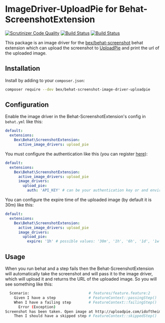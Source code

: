 ImageDriver-UploadPie for Behat-ScreenshotExtension
=========================
[![Scrutinizer Code Quality](https://scrutinizer-ci.com/g/tkotosz/behat-screenshot-image-driver-uploadpie/badges/quality-score.png?b=master)](https://scrutinizer-ci.com/g/tkotosz/behat-screenshot-image-driver-uploadpie/?branch=master)
[![Build Status](https://scrutinizer-ci.com/g/tkotosz/behat-screenshot-image-driver-uploadpie/badges/build.png?b=master)](https://scrutinizer-ci.com/g/tkotosz/behat-screenshot-image-driver-uploadpie/build-status/master)
[![Build Status](https://travis-ci.org/tkotosz/behat-screenshot-image-driver-uploadpie.svg?branch=master)](https://travis-ci.org/tkotosz/behat-screenshot-image-driver-uploadpie)

This package is an image driver for the [bex/behat-screenshot](https://github.com/elvetemedve/behat-screenshot) behat extension which can upload the screenshot to [UploadPie](http://uploadpie.com) and print the url of the uploaded image.

Installation
------------

Install by adding to your `composer.json`:

```bash
composer require --dev bex/behat-screenshot-image-driver-uploadpie
```

Configuration
-------------

Enable the image driver in the Behat-ScreenshotExtension's config in `behat.yml` like this:

```yml
default:
  extensions:
    Bex\Behat\ScreenshotExtension:
      active_image_drivers: upload_pie
```

You must configure the authentication like this (you can register [here](https://uploadpie.com/why)):

```yml
default:
  extensions:
    Bex\Behat\ScreenshotExtension:
      active_image_drivers: upload_pie
      image_drivers:
        upload_pie:
          auth: 'API_KEY' # can be your authentication key or and environment variable name
```

You can configure the expire time of the uploaded image (by default it is 30m) like this:

```yml
default:
  extensions:
    Bex\Behat\ScreenshotExtension:
      active_image_drivers: upload_pie
      image_drivers:
        upload_pie:
          expire: '1h' # possible values: '30m', '1h', '6h', '1d', '1w'
```

Usage
-----

When you run behat and a step fails then the Behat-ScreenshotExtension will automatically take the screenshot and will pass it to the image driver, which will upload it and returns the URL of the uploaded image. So you will see something like this:

```bash
  Scenario:                           # features/feature.feature:2
    Given I have a step               # FeatureContext::passingStep()
    When I have a failing step        # FeatureContext::failingStep()
      Error (Exception)
Screenshot has been taken. Open image at http://uploadpie.com/idoftheimage
    Then I should have a skipped step # FeatureContext::skippedStep()
```
